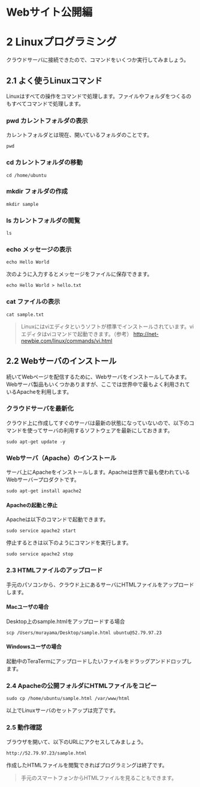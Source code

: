 # Webサイト公開編

# 2 Linuxプログラミング

クラウドサーバに接続できたので、コマンドをいくつか実行してみましょう。

## 2.1 よく使うLinuxコマンド

Linuxはすべての操作をコマンドで処理します。ファイルやフォルダをつくるのもすべてコマンドで処理します。

### pwd カレントフォルダの表示

カレントフォルダとは現在、開いているフォルダのことです。

```
pwd
```

### cd カレントフォルダの移動

```
cd /home/ubuntu
```

### mkdir フォルダの作成


```
mkdir sample
```

### ls カレントフォルダの閲覧

```
ls
```

### echo メッセージの表示

```
echo Hello World
```

次のように入力するとメッセージをファイルに保存できます。

```
echo Hello World > hello.txt
```

### cat ファイルの表示

```
cat sample.txt
```

> Linuxにはviエディタというソフトが標準でインストールされています。viエディタはviコマンドで起動できます。（参考） http://net-newbie.com/linux/commands/vi.html


## 2.2 Webサーバのインストール

続いてWebページを配信するために、Webサーバをインストールしてみます。Webサーバ製品もいくつかありますが、ここでは世界中で最もよく利用されているApacheを利用します。

### クラウドサーバを最新化

クラウド上に作成してすぐのサーバは最新の状態になっていないので、以下のコマンドを使ってサーバの利用するソフトウェアを最新にしておきます。

```
sudo apt-get update -y
```


### Webサーバ（Apache）のインストール

サーバ上にApacheをインストールします。Apacheは世界で最も使われているWebサーバープロダクトです。

```
sudo apt-get install apache2
```

#### Apacheの起動と停止

Apacheは以下のコマンドで起動できます。

```
sudo service apache2 start
```

停止するときは以下のようにコマンドを実行します。

```
sudo service apache2 stop
```

### 2.3 HTMLファイルのアップロード

手元のパソコンから、クラウド上にあるサーバにHTMLファイルをアップロードします。

#### Macユーザの場合

Desktop上のsample.htmlをアップロードする場合

```
scp /Users/murayama/Desktop/sample.html ubuntu@52.79.97.23
```

#### Windowsユーザの場合

起動中のTeraTermにアップロードしたいファイルをドラッグアンドドロップします。


### 2.4 Apacheの公開フォルダにHTMLファイルをコピー

```
sudo cp /home/ubuntu/sample.html /var/www/html
```

以上でLinuxサーバのセットアップは完了です。

### 2.5 動作確認

ブラウザを開いて、以下のURLにアクセスしてみましょう。

```
http://52.79.97.23/sample.html
```

作成したHTMLファイルを閲覧できればプログラミングは終了です。

> 手元のスマートフォンからHTMLファイルを見ることもできます。
